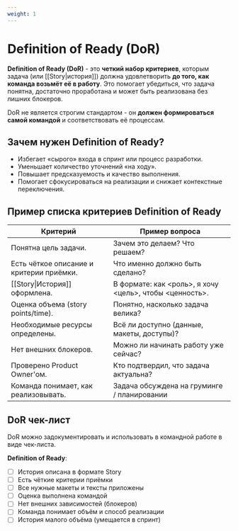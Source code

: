 ```yaml
---
weight: 1
---
```

# Definition of Ready (DoR)

**Definition of Ready (DoR)** - это **четкий набор критериев**, которым задача (или [[Story|история]]) должна удовлетворить **до того, как команда возьмёт её в работу**. Это помогает убедиться, что задача понятна, достаточно проработана и может быть реализована без лишних блокеров.

DoR не является строгим стандартом - он **должен формироваться самой командой** и соответствовать её процессам.

## Зачем нужен Definition of Ready?

- Избегает «сырого» входа в спринт или процесс разработки.
- Уменьшает количество уточнений «на ходу».
- Повышает предсказуемость и качество выполнения.
- Помогает сфокусироваться на реализации и снижает контекстные переключения.

## Пример списка критериев Definition of Ready

| Критерий                                 | Пример вопроса                                          |
| ---------------------------------------- | ------------------------------------------------------- |
| Понятна цель задачи.                     | Зачем это делаем? Что решаем?                           |
| Есть чёткое описание и критерии приёмки. | Что именно должно быть сделано?                         |
| [[Story\|История]] оформлена.            | В формате: как <роль>, я хочу <цель>, чтобы <ценность>. |
| Оценка объема (story points/time).       | Понятно, насколько задача велика?                       |
| Необходимые ресурсы определены.          | Всё ли доступно (данные, макеты, доступы)?              |
| Нет внешних блокеров.                    | Можно ли начинать работу уже сейчас?                    |
| Проверено Product Owner'ом.              | Кто подтвердил, что задача актуальна?                   |
| Команда понимает, как реализовывать.     | Задача обсуждена на груминге / планировании             |

## DoR чек-лист

DoR можно задокументировать и использовать в командной работе в виде чек-листа.

**Definition of Ready**:

- [ ] История описана в формате Story
- [ ] Есть чёткие критерии приёмки
- [ ] Все нужные макеты и тексты приложены
- [ ] Оценка выполнена командой
- [ ] Нет внешних зависимостей (блокеров)
- [ ] Команда понимает объём и способ реализации
- [ ] История малого объёма (умещается в спринт)